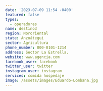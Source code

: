 ```yaml
---
date: '2023-07-09 11:54 -0400'
featured: false
types:
  - operadores
name: destino3
region: Nororiental
state: Anzoátegui
sector: Agricultura
phone_number: 000-0101-1214
address: Sector La Estrella.
website: www.agencia.com
facebook_user: facebook
twitter_user: twitter
instagram_user: instagram
services: comida hospedaje
image: /assets/images/Eduardo-Lombana.jpg
---
```

